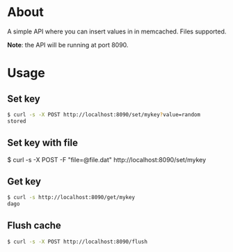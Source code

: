 # About
A simple API where you can insert values in in memcached. Files supported.

**Note**: the API will be running at port 8090.

# Usage

## Set key
```sh
$ curl -s -X POST http://localhost:8090/set/mykey?value=random
stored
```

## Set key with file
$ curl -s -X POST -F "file=@file.dat" http://localhost:8090/set/mykey

## Get key
```sh
$ curl -s http://localhost:8090/get/mykey
dago
```

## Flush cache
```sh
$ curl -s -X POST http://localhost:8090/flush
```
